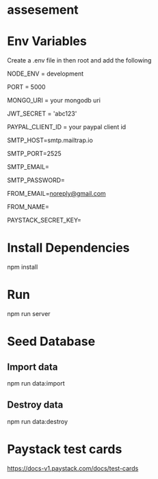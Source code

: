 # assesement

# Env Variables
Create a .env file in then root and add the following

NODE_ENV = development

PORT = 5000

MONGO_URI = your mongodb uri

JWT_SECRET = 'abc123'

PAYPAL_CLIENT_ID = your paypal client id

SMTP_HOST=smtp.mailtrap.io

SMTP_PORT=2525

SMTP_EMAIL=

SMTP_PASSWORD=

FROM_EMAIL=noreply@gmail.com

FROM_NAME=

PAYSTACK_SECRET_KEY=

# Install Dependencies
npm install

# Run
npm run server

# Seed Database
## Import data
npm run data:import

## Destroy data
npm run data:destroy

# Paystack test cards

https://docs-v1.paystack.com/docs/test-cards
